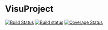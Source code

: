 # VisuProject
[![Build Status](https://travis-ci.org/mahugnon/VisuProject.svg?branch=master)](https://travis-ci.org/mahugnon/VisuProject)
[![Build status](https://ci.appveyor.com/api/projects/status/k6256yyqrrdg4mxj?svg=true)](https://ci.appveyor.com/project/mahugnon/visuproject)
[![Coverage Status](https://coveralls.io/repos/github/PolyMathOrg/DataFrame/badge.svg?branch=master)](https://coveralls.io/github/PolyMathOrg/DataFrame?branch=master)
